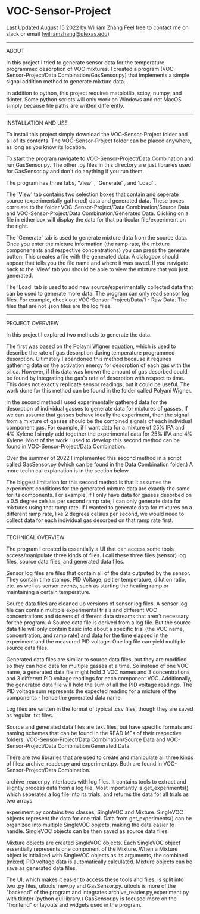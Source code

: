 # VOC-Sensor-Project

Last Updated August 15 2022 by William Zhang
Feel free to contact me on slack or email (williamzhang@utexas.edu)

-----------------------------------------------------------------------------------------------------------------------------------

ABOUT

In this project I tried to generate sensor data for the temperature programmed desorption of VOC mixtures. I created a program
(VOC-Sensor-Project/Data Combination/GasSensor.py) that implements a simple signal addition method to generate mixture data.

In addition to python, this project requires matplotlib, scipy, numpy, and tkinter. 
Some python scripts will only work on Windows and not MacOS simply because file paths are written differently.

-----------------------------------------------------------------------------------------------------------------------------------

INSTALLATION AND USE

To install this project simply download the VOC-Sensor-Project folder and all of its contents. The VOC-Sensor-Project folder
can be placed anywhere, as long as you know its location.

To start the program navigate to  VOC-Sensor-Project/Data Combination  and run GasSensor.py. The other .py files in this directory
are just libraries used for GasSensor.py and don't do anything if you run them.

The program has three tabs, 'View' , 'Generate' , and 'Load' . 

The 'View' tab contains two selection boxes that contain and seperate source (experimentally gathered) data and generated data.
These boxes correlate to the folder  VOC-Sensor-Project/Data Combination/Source Data  and  VOC-Sensor-Project/Data Combination/Generated Data.
Clicking on a file in either box will display the data for that particular file/experiment on the right.

The 'Generate' tab is used to generate mixture data from the source data. Once you enter the mixture information (the ramp rate,
the mixture componenents and respective concentrations) you can press the generate button. This creates a file with the generated
data. A dialogbox should appear that tells you the file name and where it was saved. If you navigate back to the 'View' tab you should
be able to view the mixture that you just generated.

The 'Load' tab is used to add new source/experimentally collected data that can be used to generate more data. The program can only read
sensor log files. For  example, check out VOC-Sensor-Project/Data/1 - Raw Data. The files that are not .json files are the log files.

-----------------------------------------------------------------------------------------------------------------------------------

PROJECT OVERVIEW

In this project I explored two methods to generate the data. 

The first was based on the Polayni Wigner equation, which is used to describe the rate of gas desorption during temperature 
programmed desorption. Ultimately I abandoned this method because it requires gathering data on the activation energy for
desorption of each gas with the silica. However, if this data was known the amount of gas desorbed could be found by integrating
the gas's rate of desorption with respect to time. This does not exactly replicate sensor readings, but it could be useful.
The work done for this method can be found in the folder called Polyani Wigner.

In the second method I used experimentally gathered data for the desorption of individual gasses to generate data for mixtures 
of gasses. If we can assume that gasses behave ideally the experiment, then the signal from a mixture of gasses should be the combined 
signals of each individual component gas. For example, if I want data for a mixture of 25% IPA and 4% Xylene I simply add together 
the experimental data for 25% IPA and 4% Xylene. Most of the work I used to develop this second method can be found in 
VOC-Sensor-Project/Data Combination. 

Over the summer of 2022 I implemented this second method in a script called GasSensor.py (which can be found in the Data Combination 
folder.) A more technical explanation is in the section below.

The biggest limitation for this second method is that it assumes the experiment conditions for the generated mixture data are 
exactly the same for its components. For example,  if I only have data for gasses desorbed on a 0.5 degree celsius per second
ramp rate, I can only generate data for mixtures using that ramp rate. If I wanted to generate data for mixtures on a different 
ramp rate, like 2 degrees celsius per second, we would need to collect data for each individual gas desorbed on that ramp rate first.

-----------------------------------------------------------------------------------------------------------------------------------

TECHNICAL OVERVIEW

The program I created is essentially a UI that can access some tools access/manipulate three kinds of files. I call these three files
(sensor) log files, source data files, and generated data files. 

Sensor log files are files that contain all of the data outputed by the sensor. They contain time stamps, PID Voltage, peltier temperature,
dilution ratio, etc. as well as sensor events, such as starting the heating ramp or maintaining a certain temperature.

Source data files are cleaned up versions of sensor log files. A sensor log file can contain multiple experimental trials and different
VOC concentrations and dozens of different data streams that aren't necessary for the program. A Source data file is derived from a log file.
But the source data file will only contain basic info about a specific trial (the VOC name, concentration, and ramp rate) and data for
the time elapsed in the experiment and the measured PID voltage. One log file can yield multiple source data files.

Generated data files are similar to source data files, but they are modified so they can hold data for multiple gasses at a time. So instead
of one VOC name, a generated data file might hold 3 VOC names and 3 concentrations and 3 different PID voltage readings for each component
VOC. Additionally, the generated data file will hold the sum of all the PID voltage readings. The PID voltage sum represents the expected
reading for a mixture of the components - hence the generated data name.

Log files are written in the format of typical .csv files, though they are saved as regular .txt files.

Source and generated data files are text files, but have specific formats and naming schemes that can be found in the READ MEs of their
respective folders, VOC-Sensor-Project/Data Combination/Source Data and VOC-Sensor-Project/Data Combination/Generated Data.

There are two libraries that are used to create and manipulate all three kinds of files: archive_reader.py and experiment.py. Both are found
in VOC-Sensor-Project/Data Combination.

archive_reader.py interfaces with log files. It contains tools to extract and slightly process data from a log file. Most importantly is 
get_experiments() which seperates a log file into its trials, and returns the data for all trials as two arrays. 

experiment.py contains two classes, SingleVOC and Mixture. SingleVOC objects represent the data for one trial. Data from get_experiments() can 
be organized into multiple SingleVOC objects, making the data easier to handle. SingleVOC objects can be then saved as source data files.

Mixture objects are created SingleVOC objects. Each SingleVOC object essentially represents one component of the Mixture. When a Mixture
object is intialized with SingleVOC objects as its arguments, the combined (mixed) PID voltage data is automatically calculated. Mixture objects
can be save as generated data files.

The UI, which makes it easier to access these tools and files, is split into two .py files, uitools_new.py and GasSensor.py. uitools is more of the 
"backend" of the program and integrates archive_reader.py,experiment.py with tkinter (python gui library.) GasSensor.py is focused more
on the "frontend" or layouts and widgets used in the program.
